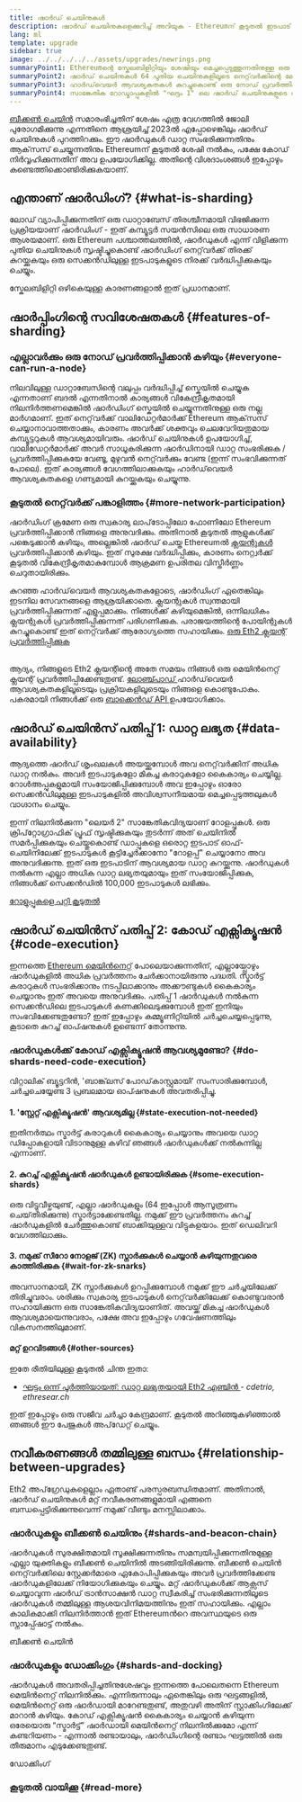 ```yaml
---
title: ഷാർഡ് ചെയിനുകള്‍
description: ഷാർഡ് ചെയിനുകളെക്കുറിച്ച് അറിയുക - Ethereumന് കൂടുതൽ ഇടപാട് ശേഷി നൽകുകയും പ്രവർത്തിക്കുന്നത് എളുപ്പമാക്കുകയും ചെയ്യുന്ന നെറ്റ്വർക്കിന്റെ പാർട്ടീഷനുകൾ.
lang: ml
template: upgrade
sidebar: true
image: ../../../../../assets/upgrades/newrings.png
summaryPoint1: Ethereumന്റെ സ്കേലബിളിറ്റിയും ശേഷിയും മെച്ചപ്പെടുത്തുന്നതിനുള്ള ഒരു മൾട്ടി-ഫേസ് നവീകരണമാണ് ഷാർഡിംഗ്.
summaryPoint2: ഷാർഡ് ചെയിനുകൾ 64 പുതിയ ചെയിനുകളിലൂടെ നെറ്റ്‌വർക്കിന്റെ ലോഡ് വ്യാപിപ്പിക്കുന്നു.
summaryPoint3: ഹാർഡ്‌വെയർ ആവശ്യകതകൾ കുറച്ചുകൊണ്ട് ഒരു നോഡ് പ്രവർത്തിപ്പിക്കുന്നത് അവ എളുപ്പമാക്കുന്നു.
summaryPoint4: സാങ്കേതിക റോഡ്മാപ്പുകളിൽ "ഘട്ടം 1" ലെ ഷാർഡ് ചെയിനുകളുടെ ജോലിയും വികസനശേഷിയുള്ള "ഘട്ടം 2" ഉം ഉൾപ്പെടുന്നു.
---
```


<UpgradeStatus dateKey="page-upgrades-shards-date">
    <a href="/upgrades/beacon-chain/">ബീക്കൺ ചെയിൻ</a> സമാരംഭിച്ചതിന് ശേഷം എത്ര വേഗത്തിൽ ജോലി പുരോഗമിക്കുന്നു എന്നതിനെ ആശ്രയിച്ച് 2023ൽ എപ്പോഴെങ്കിലും ഷാർഡ് ചെയിനുകൾ പുറത്തിറക്കും. ഈ ഷാർഡുകൾ ഡാറ്റ സംഭരിക്കുന്നതിനും ആക്‌സസ് ചെയ്യുന്നതിനും Ethereumന് കൂടുതൽ ശേഷി നൽകും, പക്ഷേ കോഡ് നിർവ്വഹിക്കുന്നതിന് അവ ഉപയോഗിക്കില്ല. അതിന്റെ വിശദാംശങ്ങൾ ഇപ്പോഴും കണ്ടെത്തിക്കൊണ്ടിരിക്കുകയാണ്.
</UpgradeStatus>

## എന്താണ് ഷാർഡിംഗ്? {#what-is-sharding}

ലോഡ് വ്യാപിപ്പിക്കുന്നതിന് ഒരു ഡാറ്റാബേസ് തിരശ്ചീനമായി വിഭജിക്കുന്ന പ്രക്രിയയാണ് ഷാർഡിംഗ് - ഇത് കമ്പ്യൂട്ടർ സയൻസിലെ ഒരു സാധാരണ ആശയമാണ്. ഒരു Ethereum പശ്ചാത്തലത്തിൽ, ഷാര്‍ഡുകള്‍ എന്ന് വിളിക്കുന്ന പുതിയ ചെയിനുകള്‍ സൃഷ്ടിച്ചുകൊണ്ട് ഷാർഡിംഗ് നെറ്റ്‌വർക്ക് തിരക്ക് കുറയ്ക്കുകയും ഒരു സെക്കന്‍ഡിലുള്ള ഇടപാടുകളുടെ നിരക്ക് വർദ്ധിപ്പിക്കുകയും ചെയ്യും.

സ്കേലബിളിറ്റി ഒഴികെയുള്ള കാരണങ്ങളാൽ ഇത് പ്രധാനമാണ്.

## ഷാർപ്പിംഗിന്റെ സവിശേഷതകൾ {#features-of-sharding}

### എല്ലാവർക്കും ഒരു നോഡ് പ്രവർത്തിപ്പിക്കാൻ കഴിയും {#everyone-can-run-a-node}

നിലവിലുള്ള ഡാറ്റാബേസിന്റെ വലുപ്പം വർദ്ധിപ്പിച്ച് സ്കെയിൽ ചെയ്യുക എന്നതാണ് ബദൽ എന്നതിനാൽ കാര്യങ്ങൾ വികേന്ദ്രീകൃതമായി നിലനിർത്തണമെങ്കിൽ ഷാർഡിംഗ് സ്കെയിൽ ചെയ്യുന്നതിനുള്ള ഒരു നല്ല മാർഗമാണ്. ഇത് നെറ്റ്‌വർക്ക് വാലിഡേറ്റര്‍മാര്‍ക്ക് Ethereum ആക്‌സസ് ചെയ്യാനാവാത്തതാക്കും, കാരണം അവർക്ക് ശക്തവും ചെലവേറിയതുമായ കമ്പ്യൂട്ടറുകൾ ആവശ്യമായിവരും. ഷാർഡ് ചെയിനുകൾ ഉപയോഗിച്ച്, വാലിഡേറ്റര്‍മാര്‍ക്ക് അവര്‍ സാധൂകരിക്കുന്ന ഷാർഡിനായി ഡാറ്റ സംഭരിക്കുക / പ്രവർത്തിപ്പിക്കുകയേ വേണ്ടൂ, മുഴുവൻ നെറ്റ്‌വർക്കും വേണ്ട (ഇന്ന് സംഭവിക്കുന്നത് പോലെ). ഇത് കാര്യങ്ങൾ വേഗത്തിലാക്കുകയും ഹാർഡ്‌വെയർ ആവശ്യകതകളെ ഗണ്യമായി കുറയ്ക്കുകയും ചെയ്യുന്നു.

### കൂടുതൽ നെറ്റ്‌വർക്ക് പങ്കാളിത്തം {#more-network-participation}

ഷാർഡിംഗ് ക്രമേണ ഒരു സ്വകാര്യ ലാപ്‌ടോപ്പിലോ ഫോണിലോ Ethereum പ്രവർത്തിപ്പിക്കാൻ നിങ്ങളെ അനുവദിക്കും. അതിനാൽ കൂടുതൽ ആളുകൾക്ക് പങ്കെടുക്കാൻ കഴിയും, അല്ലെങ്കിൽ ഷാര്‍ഡ് ചെയ്ത Ethereumൽ [ ക്ലയന്റുകൾ ](/developers/docs/nodes-and-clients/) പ്രവർത്തിപ്പിക്കാൻ കഴിയും. ഇത് സുരക്ഷ വർദ്ധിപ്പിക്കും, കാരണം നെറ്റ്വർക്ക് കൂടുതൽ വികേന്ദ്രീകൃതമാകുമ്പോൾ ആക്രമണ ഉപരിതല വിസ്തീർണ്ണം ചെറുതായിരിക്കും.

കുറഞ്ഞ ഹാർഡ്‌വെയർ ആവശ്യകതകളോടെ, ഷാർഡിംഗ് ഏതെങ്കിലും ഇടനില സേവനങ്ങളെ ആശ്രയിക്കാതെ. ക്ലയന്റുകൾ സ്വന്തമായി പ്രവർത്തിപ്പിക്കുന്നത് എളുപ്പമാക്കും. നിങ്ങൾക്ക് കഴിയുമെങ്കിൽ, ഒന്നിലധികം ക്ലയന്റുകൾ പ്രവർത്തിപ്പിക്കുന്നത് പരിഗണിക്കുക. പരാജയത്തിന്റെ പോയിന്റുകൾ കുറച്ചുകൊണ്ട് ഇത് നെറ്റ്‌വർക്ക് ആരോഗ്യത്തെ സഹായിക്കും. [ ഒരു Eth2 ക്ലയന്റ് പ്രവർത്തിപ്പിക്കുക ](/upgrades/get-involved/)

<br />

<InfoBanner isWarning={true}>
  ആദ്യം, നിങ്ങളുടെ Eth2 ക്ലയന്റിന്റെ അതേ സമയം നിങ്ങൾ ഒരു മെയിൻനെറ്റ് ക്ലയന്റ് പ്രവർത്തിപ്പിക്കേണ്ടതുണ്ട്. <a href="https://launchpad.ethereum.org" target="_blank"> ലോഞ്ച്പാഡ് </a> ഹാർഡ്‌വെയർ ആവശ്യകതകളിലൂടെയും പ്രക്രിയകളിലൂടെയും നിങ്ങളെ കൊണ്ടുപോകും. പകരമായി നിങ്ങൾക്ക് ഒരു <a href="/developers/docs/apis/backend/#available-libraries"> ബാക്കെൻഡ് API </a> ഉപയോഗിക്കാം.
</InfoBanner>

## ഷാർഡ് ചെയിൻസ് പതിപ്പ് 1: ഡാറ്റ ലഭ്യത {#data-availability}

ആദ്യത്തെ ഷാർഡ് ശൃംഖലകൾ അയയ്ക്കുമ്പോൾ അവ നെറ്റ്‌വർക്കിന് അധിക ഡാറ്റ നൽകും. അവർ ഇടപാടുകളോ മികച്ച കരാറുകളോ കൈകാര്യം ചെയ്യില്ല. റോൾഅപ്പുകളുമായി സംയോജിപ്പിക്കുമ്പോൾ അവ ഇപ്പോഴും ഓരോ സെക്കൻഡിലുമുള്ള ഇടപാടുകളിൽ അവിശ്വസനീയമായ മെച്ചപ്പെടുത്തലുകൾ വാഗ്ദാനം ചെയ്യും.

ഇന്ന് നിലനിൽക്കുന്ന "ലെയർ 2" സാങ്കേതികവിദ്യയാണ് റോളപ്പുകൾ. ഒരു ക്രിപ്‌റ്റോഗ്രാഫിക് പ്രൂഫ് സൃഷ്ടിക്കുകയും തുടർന്ന് അത് ചെയിനിൽ സമർപ്പിക്കുകയും ചെയ്തുകൊണ്ട് ഡാപ്പുകളെ ഒരൊറ്റ ഇടപാട് ഓഫ്-ചെയിനിലേക്ക് ഇടപാടുകൾ കൂട്ടിച്ചേർക്കാനോ "റോളപ്പ്" ചെയ്യാനോ അവ അനുവദിക്കുന്നു. ഇത് ഒരു ഇടപാടിന് ആവശ്യമായ ഡാറ്റ കുറയ്ക്കുന്നു. ഷാർഡുകൾ നൽകുന്ന എല്ലാ അധിക ഡാറ്റ ലഭ്യതയുമായും ഇത് സംയോജിപ്പിക്കുക, നിങ്ങൾക്ക് സെക്കൻഡിൽ 100,000 ഇടപാടുകൾ ലഭിക്കും.

[റോളുപ്പുകളെ പറ്റി കൂടുതൽ](/developers/docs/layer-2-scaling/)

## ഷാർഡ് ചെയിൻസ് പതിപ്പ് 2: കോഡ് എക്സിക്യൂഷൻ {#code-execution}

ഇന്നത്തെ [Ethereum മെയിൻനെറ്റ്](/glossary/#mainnet) പോലെയാക്കുന്നതിന്, എല്ലായ്പ്പോഴും ഷാർഡുകളിൽ അധിക പ്രവർത്തനം ചേർക്കാനായിരുന്നു പദ്ധതി. സ്മാർട്ട് കരാറുകൾ സംഭരിക്കാനും നടപ്പിലാക്കാനും അക്കൗണ്ടുകൾ കൈകാര്യം ചെയ്യാനും ഇത് അവയെ അനുവദിക്കും. പതിപ്പ് 1 ഷാർഡുകൾ നൽകുന്ന സെക്കൻഡിലെ ഇടപാടുകൾ കണക്കിലെടുക്കുമ്പോൾ ഇത് ഇനിയും സംഭവിക്കേണ്ടതുണ്ടോ? ഇത് ഇപ്പോഴും കമ്മ്യൂണിറ്റിയിൽ ചർച്ചചെയ്യപ്പെടുന്നു, കൂടാതെ കുറച്ച് ഓപ്ഷനുകൾ ഉണ്ടെന്ന് തോന്നുന്നു.

### ഷാർഡുകൾക്ക് കോഡ് എക്സിക്യൂഷൻ ആവശ്യമുണ്ടോ? {#do-shards-need-code-execution}

വിറ്റാലിക് ബ്യൂട്ടറിൻ, 'ബാങ്ക്‌ലസ് പോഡ്‌കാസ്റ്റുമായി' സംസാരിക്കുമ്പോൾ, ചർച്ചചെയ്യേണ്ട 3 പ്രബലമായ ഓപ്ഷനുകൾ അവതരിപ്പിച്ചു.

<YouTube id="-R0j5AMUSzA" start="5841" />

#### 1. 'സ്റ്റേറ്റ് എക്സിക്യൂഷൻ' ആവശ്യമില്ല {#state-execution-not-needed}

ഇതിനർത്ഥം സ്മാർട്ട് കരാറുകൾ കൈകാര്യം ചെയ്യാനും അവയെ ഡാറ്റ ഡിപ്പോകളായി വിടാനുമുള്ള കഴിവ് ഞങ്ങൾ ഷാർഡുകൾക്ക് നൽകുന്നില്ല എന്നാണ്.

#### 2. കുറച്ച് എക്സിക്യൂഷൻ ഷാർഡുകൾ ഉണ്ടായിരിക്കുക {#some-execution-shards}

ഒരു വിട്ടുവീഴ്ചയുണ്ട്, എല്ലാ ഷാർഡുകളും (64 ഇപ്പോൾ ആസൂത്രണം ചെയ്‌തിരിക്കുന്നു) സ്മാർട്ടാക്കേണ്ടതില്ല. നമുക്ക് ഈ പ്രവർത്തനം കുറച്ച് ഷാർഡുകളിൽ ചേർത്തുകൊണ്ട് ബാക്കിയുള്ളവ വിട്ടുകളയാം. ഇത് ഡെലിവറി വേഗത്തിലാക്കും.

#### 3. നമുക്ക് സീറോ നോളജ് (ZK) സ്നാർക്കുകൾ ചെയ്യാൻ കഴിയുന്നതുവരെ കാത്തിരിക്കുക {#wait-for-zk-snarks}

അവസാനമായി, ZK സ്നാർക്കുകൾ ഉറപ്പിക്കുമ്പോൾ നമുക്ക് ഈ ചർച്ചയിലേക്ക് തിരിച്ചുവരാം. ശരിക്കും സ്വകാര്യ ഇടപാടുകൾ നെറ്റ്‌വർക്കിലേക്ക് കൊണ്ടുവരാൻ സഹായിക്കുന്ന ഒരു സാങ്കേതികവിദ്യയാണിത്. അവയ്ക്ക് മികച്ച ഷാർഡുകൾ ആവശ്യമായെന്നുവരാം, പക്ഷേ അവ ഇപ്പോഴും ഗവേഷണത്തിലും വികസനത്തിലുമാണ്.

#### മറ്റ് ഉറവിടങ്ങൾ {#other-sources}

ഇതേ രീതിയിലുള്ള കൂടുതൽ ചിന്ത ഇതാ:

- [ ഘട്ടം ഒന്ന് പൂർത്തിയായത്: ഡാറ്റ ലഭ്യതയായി Eth2 എഞ്ചിൻ ](https://ethresear.ch/t/phase-one-and-done-eth2-as-a-data-availability-engine/5269/8) - _cdetrio, ethresear.ch_

ഇത് ഇപ്പോഴും ഒരു സജീവ ചർച്ചാ കേന്ദ്രമാണ്. കൂടുതൽ അറിഞ്ഞുകഴിഞ്ഞാൽ ഞങ്ങൾ ഈ പേജുകൾ അപ്‌ഡേറ്റ് ചെയ്യും.

## നവീകരണങ്ങൾ തമ്മിലുള്ള ബന്ധം {#relationship-between-upgrades}

Eth2 അപ്‌ഗ്രേഡുകളെല്ലാം ഏതാണ്ട് പരസ്പരബന്ധിതമാണ്. അതിനാൽ, ഷാർഡ് ചെയിനുകൾ മറ്റ് നവീകരണങ്ങളുമായി എങ്ങനെ ബന്ധപ്പെട്ടിരിക്കുന്നുവെന്ന് നമുക്ക് വീണ്ടും മനസ്സിലാക്കാം.

### ഷാർഡുകളും ബീക്കൺ ചെയിനും {#shards-and-beacon-chain}

ഷാർഡുകൾ സുരക്ഷിതമായി സൂക്ഷിക്കുന്നതിനും സമന്വയിപ്പിക്കുന്നതിനുമുള്ള എല്ലാ യുക്തികളും ബീക്കൺ ചെയിനിൽ അടങ്ങിയിരിക്കുന്നു. ബീക്കൺ ചെയിന്‍ നെറ്റ്‌വർക്കിലെ സ്റ്റേക്കർമാരെ ഏകോപിപ്പിക്കുകയും അവര്‍ പ്രവർത്തിക്കേണ്ട ഷാർഡുകളിലേക്ക് നിയോഗിക്കുകയും ചെയ്യും. മറ്റ് ഷാർഡുകൾക്ക് ആക്സസ് ചെയ്യാവുന്ന ഷാർഡ് ട്രാൻസാക്ഷൻ ഡാറ്റ സ്വീകരിച്ച് സംഭരിക്കുന്നതിലൂടെ ഷാർഡുകൾ തമ്മിലുള്ള ആശയവിനിമയത്തിനും ഇത് സഹായിക്കും. എല്ലാം കാലികമാക്കി നിലനിർത്താൻ ഇത് Ethereumന്‍റെ അവസ്ഥയുടെ ഒരു സ്നാപ്പ്ഷോട്ട് നൽകും.

<ButtonLink to="/upgrades/beacon-chain/">ബീക്കൺ ചെയിൻ</ButtonLink>

### ഷാർഡുകളും ഡോക്കിംഗും {#shards-and-docking}

ഷാർഡുകൾ അവതരിപ്പിച്ചതിനുശേഷവും ഇന്നത്തെ പോലെതന്നെ Ethereum മെയിൻനെറ്റ് നിലനിൽക്കും. എന്നിരുന്നാലും ഏതെങ്കിലും ഒരു ഘട്ടങ്ങളിൽ, മെയിൻനെറ്റ് ഒരു ഷാർഡായി മാറേണ്ടതുണ്ട്, അതുവഴി അതിന് സ്റ്റാക്കിംഗിലേക്ക് മാറാൻ കഴിയും. കോഡ് എക്സിക്യൂഷൻ കൈകാര്യം ചെയ്യാൻ കഴിയുന്ന ഒരേയൊരു “സ്മാർട്ട്” ഷാർഡായി മെയിൻനെറ്റ് നിലനിൽക്കുമോ എന്ന് കണ്ടറിയണം - എന്നാൽ രണ്ടായാലും, ഷാർഡിംഗിന്റെ രണ്ടാം ഘട്ടത്തിൽ ഒരു തീരുമാനം എടുക്കേണ്ടതുണ്ട്.

<ButtonLink to="/upgrades/merge/">ഡോക്കിംഗ്</ButtonLink>

<Divider />

### കൂടുതല്‍ വായിക്കൂ {#read-more}

<ShardChainsList />
